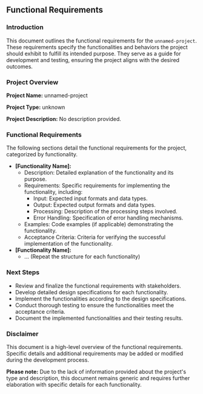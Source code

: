 ## Functional Requirements

### Introduction

This document outlines the functional requirements for the `unnamed-project`. These requirements specify the functionalities and behaviors the project should exhibit to fulfill its intended purpose. They serve as a guide for development and testing, ensuring the project aligns with the desired outcomes.

### Project Overview

**Project Name:** unnamed-project

**Project Type:** unknown

**Project Description:** No description provided.

### Functional Requirements

The following sections detail the functional requirements for the project, categorized by functionality.

* **[Functionality Name]:**
    * Description: Detailed explanation of the functionality and its purpose.
    * Requirements: Specific requirements for implementing the functionality, including:
        * Input: Expected input formats and data types.
        * Output: Expected output formats and data types.
        * Processing: Description of the processing steps involved.
        * Error Handling: Specification of error handling mechanisms.
    * Examples: Code examples (if applicable) demonstrating the functionality.
    * Acceptance Criteria: Criteria for verifying the successful implementation of the functionality.
* **[Functionality Name]:**
    * ... (Repeat the structure for each functionality)

### Next Steps

* Review and finalize the functional requirements with stakeholders.
* Develop detailed design specifications for each functionality.
* Implement the functionalities according to the design specifications.
* Conduct thorough testing to ensure the functionalities meet the acceptance criteria.
* Document the implemented functionalities and their testing results.

### Disclaimer

This document is a high-level overview of the functional requirements. Specific details and additional requirements may be added or modified during the development process. 

**Please note:** Due to the lack of information provided about the project's type and description, this document remains generic and requires further elaboration with specific details for each functionality. 

